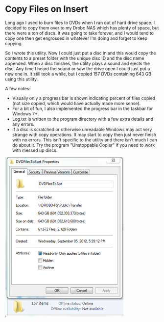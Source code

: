 # Copy Files on Insert

Long ago I used to burn files to DVDs when I ran out of hard drive space. I decided to copy them over to my Drobo NAS which has plenty of space, but there were a ton of discs. It was going to take forever, and I would tend to copy one then get engrossed in whatever I'm doing and forget to keep copying.

So I wrote this utility. Now I could just put a disc in and this would copy the contents to a preset folder with the unique disc ID and the disc name appended. When a disc finishes, the utility plays a sound and ejects the disc. Any time I heard the sound or saw the drive open I could just put a new one in. It still took a while, but I copied 157 DVDs containing 643 GB using this utility.

A few notes:

* Visually only a progress bar is shown indicating percent of files copied (not size copied, which would have actually made more sense).
* For a bit of fun, I also implemented the progress bar in the taskbar for Windows 7+.
* Log.txt is written to the program directory with a few extra details and any errors.
* If a disc is scratched or otherwise unreadable Windows may act very strange with copy operations. It may start to copy then just never finish with no errors. This isn't specific to the utility and there isn't much I can do about it. Try the program "Unstoppable Copier" if you need to work with messed up discs.

![Results of copying 157 DVDs containing 643 GB](Results.png)